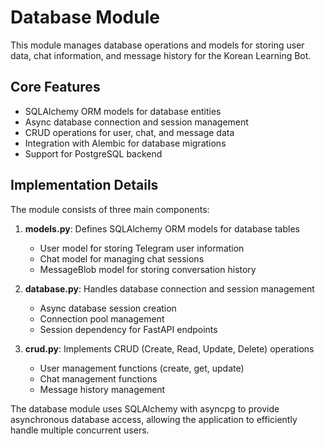# Database Module

This module manages database operations and models for storing user data, chat information, and message history for the Korean Learning Bot.

## Core Features

- SQLAlchemy ORM models for database entities
- Async database connection and session management
- CRUD operations for user, chat, and message data
- Integration with Alembic for database migrations
- Support for PostgreSQL backend

## Implementation Details

The module consists of three main components:

1. **models.py**: Defines SQLAlchemy ORM models for database tables
   - User model for storing Telegram user information
   - Chat model for managing chat sessions
   - MessageBlob model for storing conversation history

2. **database.py**: Handles database connection and session management
   - Async database session creation
   - Connection pool management
   - Session dependency for FastAPI endpoints

3. **crud.py**: Implements CRUD (Create, Read, Update, Delete) operations
   - User management functions (create, get, update)
   - Chat management functions
   - Message history management

The database module uses SQLAlchemy with asyncpg to provide asynchronous database access, allowing the application to efficiently handle multiple concurrent users.